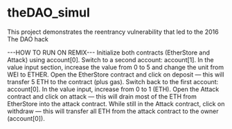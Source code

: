 # theDAO_simul
This project demonstrates the reentrancy vulnerability that led to the 2016 The DAO hack 


---HOW TO RUN ON REMIX---
Initialize both contracts (EtherStore and Attack) using account[0].
Switch to a second account: account[1].
In the value input section, increase the value from 0 to 5 and change the unit from WEI to ETHER.
Open the EtherStore contract and click on deposit — this will transfer 5 ETH to the contract (plus gas).
Switch back to the first account: account[0].
In the value input, increase from 0 to 1 (ETH).
Open the Attack contract and click on attack — this will drain most of the ETH from EtherStore into the attack contract.
While still in the Attack contract, click on withdraw — this will transfer all ETH from the attack contract to the owner (account[0]).
